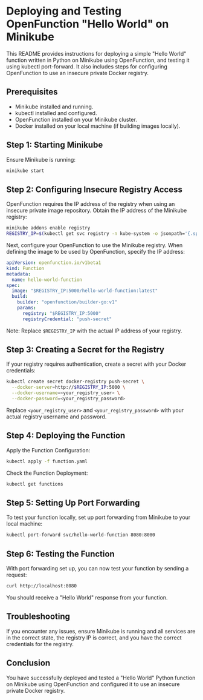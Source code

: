 # Deploying and Testing OpenFunction "Hello World" on Minikube

This README provides instructions for deploying a simple "Hello World" function written in Python on Minikube using OpenFunction, and testing it using kubectl port-forward. It also includes steps for configuring OpenFunction to use an insecure private Docker registry.

## Prerequisites

- Minikube installed and running.
- kubectl installed and configured.
- OpenFunction installed on your Minikube cluster.
- Docker installed on your local machine (if building images locally).

## Step 1: Starting Minikube

Ensure Minikube is running:

```bash
minikube start
```

## Step 2: Configuring Insecure Registry Access

OpenFunction requires the IP address of the registry when using an insecure private image repository. Obtain the IP address of the Minikube registry:

```bash
minikube addons enable registry
REGISTRY_IP=$(kubectl get svc registry -n kube-system -o jsonpath='{.spec.clusterIP}')
```

Next, configure your OpenFunction to use the Minikube registry. When defining the image to be used by OpenFunction, specify the IP address:

```yaml
apiVersion: openfunction.io/v1beta1
kind: Function
metadata:
  name: hello-world-function
spec:
  image: "$REGISTRY_IP:5000/hello-world-function:latest"
  build:
    builder: "openfunction/builder-go:v1"
    params:
      registry: "$REGISTRY_IP:5000"
      registryCredential: "push-secret"
```

Note: Replace `$REGISTRY_IP` with the actual IP address of your registry.

## Step 3: Creating a Secret for the Registry

If your registry requires authentication, create a secret with your Docker credentials:

```bash
kubectl create secret docker-registry push-secret \
  --docker-server=http://$REGISTRY_IP:5000 \
  --docker-username=<your_registry_user> \
  --docker-password=<your_registry_password>
```

Replace `<your_registry_user>` and `<your_registry_password>` with your actual registry username and password.

## Step 4: Deploying the Function

Apply the Function Configuration:

```bash
kubectl apply -f function.yaml
```

Check the Function Deployment:

```bash
kubectl get functions
```

## Step 5: Setting Up Port Forwarding

To test your function locally, set up port forwarding from Minikube to your local machine:

```bash
kubectl port-forward svc/hello-world-function 8080:8080
```

## Step 6: Testing the Function

With port forwarding set up, you can now test your function by sending a request:

```bash
curl http://localhost:8080
```

You should receive a "Hello World" response from your function.

## Troubleshooting

If you encounter any issues, ensure Minikube is running and all services are in the correct state, the registry IP is correct, and you have the correct credentials for the registry.

## Conclusion

You have successfully deployed and tested a "Hello World" Python function on Minikube using OpenFunction and configured it to use an insecure private Docker registry.
